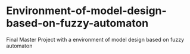 # Environment-of-model-design-based-on-fuzzy-automaton
Final Master Project with a environment of model design based on fuzzy automaton
